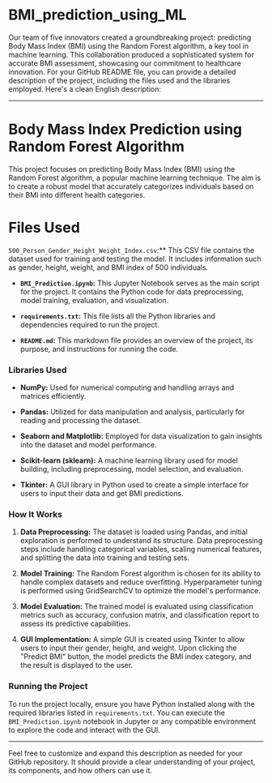 # BMI_prediction_using_ML
Our team of five innovators created a groundbreaking project: predicting Body Mass Index (BMI) using the Random Forest algorithm, a key tool in machine learning. This collaboration produced a sophisticated system for accurate BMI assessment, showcasing our commitment to healthcare innovation.
For your GitHub README file, you can provide a detailed description of the project, including the files used and the libraries employed. Here's a clean English description:

---

# Body Mass Index Prediction using Random Forest Algorithm

This project focuses on predicting Body Mass Index (BMI) using the Random Forest algorithm, a popular machine learning technique. The aim is to create a robust model that accurately categorizes individuals based on their BMI into different health categories.

# Files Used

`500_Person_Gender_Height_Weight_Index.csv`:** This CSV file contains the dataset used for training and testing the model. It includes information such as gender, height, weight, and BMI index of 500 individuals.

- **`BMI_Prediction.ipynb`:** This Jupyter Notebook serves as the main script for the project. It contains the Python code for data preprocessing, model training, evaluation, and visualization.

- **`requirements.txt`:** This file lists all the Python libraries and dependencies required to run the project.

- **`README.md`:** This markdown file provides an overview of the project, its purpose, and instructions for running the code.

### Libraries Used

- **NumPy:** Used for numerical computing and handling arrays and matrices efficiently.

- **Pandas:** Utilized for data manipulation and analysis, particularly for reading and processing the dataset.

- **Seaborn and Matplotlib:** Employed for data visualization to gain insights into the dataset and model performance.

- **Scikit-learn (sklearn):** A machine learning library used for model building, including preprocessing, model selection, and evaluation.

- **Tkinter:** A GUI library in Python used to create a simple interface for users to input their data and get BMI predictions.

### How It Works

1. **Data Preprocessing:** The dataset is loaded using Pandas, and initial exploration is performed to understand its structure. Data preprocessing steps include handling categorical variables, scaling numerical features, and splitting the data into training and testing sets.

2. **Model Training:** The Random Forest algorithm is chosen for its ability to handle complex datasets and reduce overfitting. Hyperparameter tuning is performed using GridSearchCV to optimize the model's performance.

3. **Model Evaluation:** The trained model is evaluated using classification metrics such as accuracy, confusion matrix, and classification report to assess its predictive capabilities.

4. **GUI Implementation:** A simple GUI is created using Tkinter to allow users to input their gender, height, and weight. Upon clicking the "Predict BMI" button, the model predicts the BMI index category, and the result is displayed to the user.

### Running the Project

To run the project locally, ensure you have Python installed along with the required libraries listed in `requirements.txt`. You can execute the `BMI_Prediction.ipynb` notebook in Jupyter or any compatible environment to explore the code and interact with the GUI.

---

Feel free to customize and expand this description as needed for your GitHub repository. It should provide a clear understanding of your project, its components, and how others can use it.
